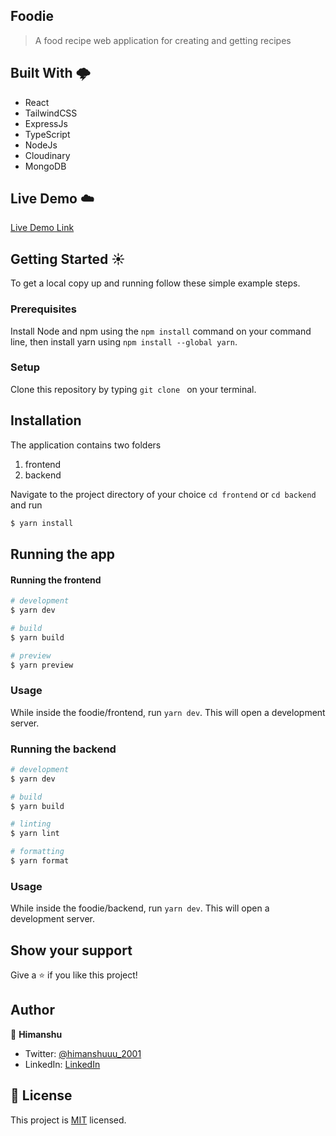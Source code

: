 ## Foodie

> A food recipe web application for creating and getting recipes

## Built With 🌩️

- React
- TailwindCSS
- ExpressJs
- TypeScript
- NodeJs
- Cloudinary
- MongoDB

## Live Demo ☁️

[Live Demo Link]()

## Getting Started ☀️

To get a local copy up and running follow these simple example steps.

### Prerequisites

Install Node and npm using the `npm install` command on your command line, then install yarn using `npm install --global yarn`.

### Setup

Clone this repository by typing `git clone ` on your terminal.

## Installation

The application contains two folders

1. frontend
2. backend

Navigate to the project directory of your choice `cd frontend` or `cd backend` and run

```bash
$ yarn install
```

## Running the app

#### Running the frontend

```bash
# development
$ yarn dev

# build
$ yarn build

# preview
$ yarn preview
```

### Usage

While inside the foodie/frontend, run `yarn dev`. This will open a development server.

### Running the backend

```bash
# development
$ yarn dev

# build
$ yarn build

# linting
$ yarn lint

# formatting
$ yarn format
```

### Usage

While inside the foodie/backend, run `yarn dev`. This will open a development server.


## Show your support

Give a ⭐️ if you like this project!

## Author

👤 **Himanshu**

- Twitter: [@himanshuuu_2001](https://twitter.com/himanshuuu_2001)
- LinkedIn: [LinkedIn](https://www.linkedin.com/in/himanshu-rai-5599a11b8/)


## 📝 License

This project is [MIT](./LICENSE) licensed.
